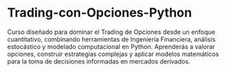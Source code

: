 # Trading-con-Opciones-Python
Curso diseñado para dominar el Trading de Opciones desde un enfoque cuantitativo, combinando herramientas de Ingeniería Financiera, análisis estocástico y modelado computacional en Python. Aprenderás a valorar opciones, construir estrategias complejas y aplicar modelos matemáticos para la toma de decisiones informadas en mercados derivados.
